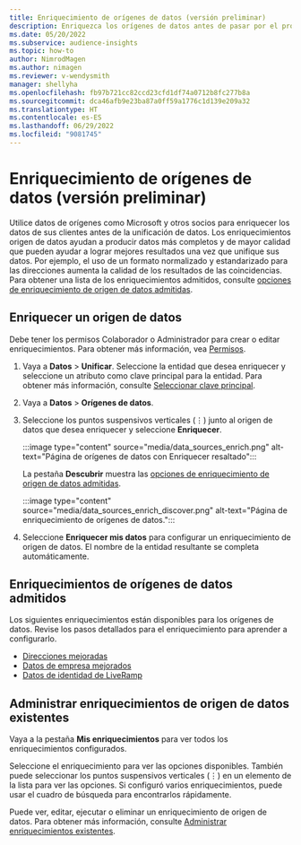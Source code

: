 ```yaml
---
title: Enriquecimiento de orígenes de datos (versión preliminar)
description: Enriquezca los orígenes de datos antes de pasar por el proceso de unificación de datos.
ms.date: 05/20/2022
ms.subservice: audience-insights
ms.topic: how-to
author: NimrodMagen
ms.author: nimagen
ms.reviewer: v-wendysmith
manager: shellyha
ms.openlocfilehash: fb97b721cc82ccd23cfd1df74a0712b8fc277b8a
ms.sourcegitcommit: dca46afb9e23ba87a0ff59a1776c1d139e209a32
ms.translationtype: HT
ms.contentlocale: es-ES
ms.lasthandoff: 06/29/2022
ms.locfileid: "9081745"
---
```

# <a name="enrichment-for-data-sources-preview"></a>Enriquecimiento de orígenes de datos (versión preliminar)

Utilice datos de orígenes como Microsoft y otros socios para enriquecer los datos de sus clientes antes de la unificación de datos. Los enriquecimientos origen de datos ayudan a producir datos más completos y de mayor calidad que pueden ayudar a lograr mejores resultados una vez que unifique sus datos. Por ejemplo, el uso de un formato normalizado y estandarizado para las direcciones aumenta la calidad de los resultados de las coincidencias. Para obtener una lista de los enriquecimientos admitidos, consulte [opciones de enriquecimiento de origen de datos admitidas](#supported-data-source-enrichments).

## <a name="enrich-a-data-source"></a>Enriquecer un origen de datos

Debe tener los permisos Colaborador o Administrador para crear o editar enriquecimientos. Para obtener más información, vea [Permisos](permissions.md).  

1. Vaya a **Datos** > **Unificar**. Seleccione la entidad que desea enriquecer y seleccione un atributo como clave principal para la entidad. Para obtener más información, consulte [Seleccionar clave principal](map-entities.md#select-primary-key-and-semantic-type-for-attributes).

1. Vaya a **Datos** > **Orígenes de datos**.

1. Seleccione los puntos suspensivos verticales (&vellip;) junto al origen de datos que desea enriquecer y seleccione **Enriquecer**.

   :::image type="content" source="media/data_sources_enrich.png" alt-text="Página de orígenes de datos con Enriquecer resaltado":::

   La pestaña **Descubrir** muestra las [opciones de enriquecimiento de origen de datos admitidas](#supported-data-source-enrichments).

   :::image type="content" source="media/data_sources_enrich_discover.png" alt-text="Página de enriquecimiento de orígenes de datos.":::

1. Seleccione **Enriquecer mis datos** para configurar un enriquecimiento de origen de datos. El nombre de la entidad resultante se completa automáticamente.

## <a name="supported-data-source-enrichments"></a>Enriquecimientos de orígenes de datos admitidos

Los siguientes enriquecimientos están disponibles para los orígenes de datos. Revise los pasos detallados para el enriquecimiento para aprender a configurarlo.

- [Direcciones mejoradas](enrichment-enhanced-addresses.md)
- [Datos de empresa mejorados](enrichment-enhanced-company-data.md)
- [Datos de identidad de LiveRamp](enrichment-liveramp.md)

## <a name="manage-existing-data-source-enrichments"></a>Administrar enriquecimientos de origen de datos existentes

Vaya a la pestaña **Mis enriquecimientos** para ver todos los enriquecimientos configurados.

Seleccione el enriquecimiento para ver las opciones disponibles. También puede seleccionar los puntos suspensivos verticales (&vellip;) en un elemento de la lista para ver las opciones. Si configuró varios enriquecimientos, puede usar el cuadro de búsqueda para encontrarlos rápidamente.

Puede ver, editar, ejecutar o eliminar un enriquecimiento de origen de datos. Para obtener más información, consulte [Administrar enriquecimientos existentes](enrichment-hub.md).

